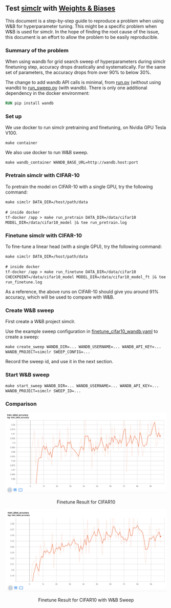 ## Test [simclr](https://paperswithcode.com/paper/a-simple-framework-for-contrastive-learning) with [Weights & Biases](https://www.wandb.com)

This document is a step-by-step guide to reproduce a problem when using W&B for hyperparameter tuning. This might be
a specific problem when W&B is used for simclr. In the hope of finding the root cause of the issue, this document is
an effort to allow the problem to be easily reproducible.

### Summary of the problem

When using wandb for grid search sweep of hyperparameters during simclr finetuning step, accuracy drops drastically and
systematically. For the same set of parameters, the accuracy drops from over 90% to below 30%. 

The change to add wandb API calls is minimal, from [run.py](run.py) (without using wandb) to 
[run_sweep.py](run_sweep.py) (with wandb). There is only one additional dependency in the docker environment:
```dockerfile
RUN pip install wandb
``` 

### Set up

We use docker to run simclr pretraining and finetuning, on Nvidia GPU Tesla V100.
```shell script
make container
```

We also use docker to run W&B sweep.
```shell script
make wandb_container WANDB_BASE_URL=http://wandb.host:port
```

### Pretrain simclr with CIFAR-10

To pretrain the model on CIFAR-10 with a single GPU, try the following command:
```shell script
make simclr DATA_DIR=/host/path/data

# inside docker
tf-docker /app > make run_pretrain DATA_DIR=/data/cifar10 MODEL_DIR=/data/cifar10_model |& tee run_pretrain.log
```

### Finetune simclr with CIFAR-10

To fine-tune a linear head (with a single GPU), try the following command:
```shell script
make simclr DATA_DIR=/host/path/data

# inside docker
tf-docker /app > make run_finetune DATA_DIR=/data/cifar10 CHECKPOINT=/data/cifar10_model MODEL_DIR=/data/cifar10_model_ft |& tee run_finetune.log
```

As a reference, the above runs on CIFAR-10 should give you around 91% accuracy, which will be used to compare with W&B.

### Create W&B sweep

First create a W&B project simclr.

Use the example sweep configuration in [finetune_cifar10_wandb.yaml](finetune_cifar10_wandb.yaml) to create a sweep:
```shell script
make create_sweep WANDB_DIR=... WANDB_USERNAME=... WANDB_API_KEY=... WANDB_PROJECT=simclr SWEEP_CONFIG=...
```

Record the sweep id, and use it in the next section.

### Start W&B sweep

```shell script
make start_sweep WANDB_DIR=... WANDB_USERNAME=... WANDB_API_KEY=... WANDB_PROJECT=simclr SWEEP_ID=...
```

### Comparison

![Finetune Result for CIFAR10](simclr_metric.png)
<div align="center">
  Finetune Result for CIFAR10
</div>

![Finetune Result for CIFAR10 with W&B Sweep](wandb_metric.png)
<div align="center">
  Finetune Result for CIFAR10 with W&B Sweep
</div>